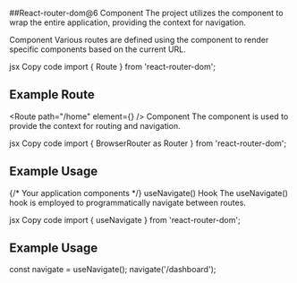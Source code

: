 ##React-router-dom@6
<Router> Component
The project utilizes the <Router> component to wrap the entire application, providing the context for navigation.

<Route> Component
Various routes are defined using the <Route> component to render specific components based on the current URL.

jsx
Copy code
import { Route } from 'react-router-dom';

## Example Route
<Route path="/home" element={<Home />} />
<BrowserRouter> Component
The <BrowserRouter> component is used to provide the context for routing and navigation.

jsx
Copy code
import { BrowserRouter as Router } from 'react-router-dom';

## Example Usage
<Router>
  {/* Your application components */}
</Router>
useNavigate() Hook
The useNavigate() hook is employed to programmatically navigate between routes.

jsx
Copy code
import { useNavigate } from 'react-router-dom';

## Example Usage
const navigate = useNavigate();
navigate('/dashboard');
